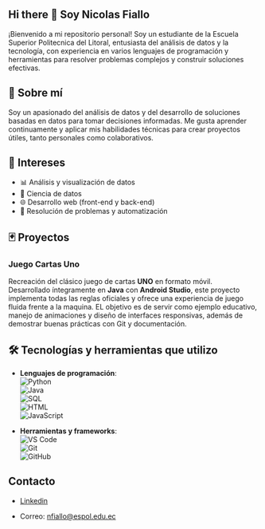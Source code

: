 ## Hi there 👋 Soy Nicolas Fiallo

¡Bienvenido a mi repositorio personal! Soy un estudiante de la Escuela Superior Politecnica del Litoral, entusiasta del análisis de datos y la tecnología, con experiencia en varios lenguajes de programación y herramientas para resolver problemas complejos y construir soluciones efectivas.

## 💼 Sobre mí

Soy un apasionado del análisis de datos y del desarrollo de soluciones basadas en datos para tomar decisiones informadas. Me gusta aprender continuamente y aplicar mis habilidades técnicas para crear proyectos útiles, tanto personales como colaborativos.

## 🧠 Intereses

- 📊 Análisis y visualización de datos
- 🤖 Ciencia de datos
- 🌐 Desarrollo web (front-end y back-end)
- 🧩 Resolución de problemas y automatización

## 🃏 Proyectos

### Juego Cartas **Uno**
Recreación del clásico juego de cartas **UNO** en formato móvil.  
Desarrollado íntegramente en **Java** con **Android Studio**, este proyecto implementa todas las reglas oficiales y ofrece una experiencia de juego fluida frente a la maquina.
EL objetivo es de servir como ejemplo educativo, manejo de animaciones y diseño de interfaces responsivas, además de demostrar buenas prácticas con Git y documentación.



## 🛠️ Tecnologías y herramientas que utilizo

- **Lenguajes de programación**:  
  ![Python](https://img.shields.io/badge/-Python-3776AB?logo=python&logoColor=white&style=flat-square)  
  ![Java](https://img.shields.io/badge/-Java-007396?logo=java&logoColor=white&style=flat-square)  
  ![SQL](https://img.shields.io/badge/-SQL-4479A1?logo=postgresql&logoColor=white&style=flat-square)  
  ![HTML](https://img.shields.io/badge/-HTML5-E34F26?logo=html5&logoColor=white&style=flat-square)  
  ![JavaScript](https://img.shields.io/badge/-JavaScript-F7DF1E?logo=javascript&logoColor=black&style=flat-square)

- **Herramientas y frameworks**:  
  ![VS Code](https://img.shields.io/badge/-VSCode-007ACC?logo=visual-studio-code&logoColor=white&style=flat-square)  
  ![Git](https://img.shields.io/badge/-Git-F05032?logo=git&logoColor=white&style=flat-square)  
  ![GitHub](https://img.shields.io/badge/-GitHub-181717?logo=github&logoColor=white&style=flat-square)

## Contacto
- [Linkedin](https://www.linkedin.com/in/nicolas-fiallo-a3a092279?lipi=urn%3Ali%3Apage%3Ad_flagship3_profile_view_base_contact_details%3B72JsW0EQTRaInw1WJ4GE9g%3D%3D)

- Correo: nfiallo@espol.edu.ec

  


